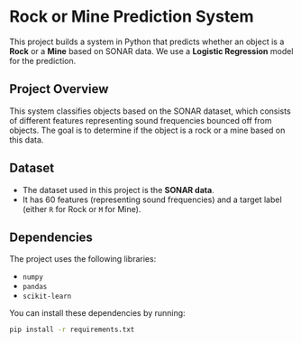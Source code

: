 # Rock or Mine Prediction System

This project builds a system in Python that predicts whether an object is a **Rock** or a **Mine** based on SONAR data. We use a **Logistic Regression** model for the prediction.

## Project Overview

This system classifies objects based on the SONAR dataset, which consists of different features representing sound frequencies bounced off from objects. The goal is to determine if the object is a rock or a mine based on this data.

## Dataset

- The dataset used in this project is the **SONAR data**.
- It has 60 features (representing sound frequencies) and a target label (either `R` for Rock or `M` for Mine).

## Dependencies

The project uses the following libraries:
- `numpy`
- `pandas`
- `scikit-learn`

You can install these dependencies by running:

```bash
pip install -r requirements.txt
